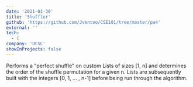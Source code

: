 ```yaml
---
date: '2021-01-30'
title: 'Shuffler'
github: 'https://github.com/Jventoo/CSE101/tree/master/pa4'
external: ''
tech:
  - C
company: 'UCSC'
showInProjects: false
---
```


Performs a "perfect shuffle" on custom Lists of sizes [1, n] and determines the order of the shuffle permutation for a given n. Lists are subsequently built with the integers [0, 1, ... , n-1] before being run through the algorithm.
